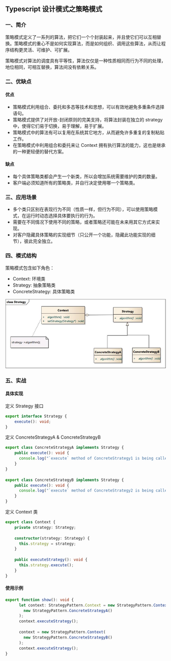 ## Typescript 设计模式之策略模式

### 一、简介

策略模式定义了一系列的算法，把它们一个个封装起来，并且使它们可以互相替换。策略模式的重心不是如何实现算法，而是如何组织、调用这些算法，从而让程序结构更灵活、可维护、可扩展。

策略模式对算法的调度具有平等性，算法仅仅是一种性质相同而行为不同的处理，地位相同，可相互替换，算法间没有依赖关系。

### 二、优缺点

#### 优点

- 策略模式利用组合、委托和多态等技术和思想，可以有效地避免多重条件选择语句。
- 策略模式提供了对开放-封闭原则的完美支持，将算法封装在独立的 strategy 中，使得它们易于切换，易于理解，易于扩展。
- 策略模式中的算法有可以复用在系统其它地方，从而避免许多重复的复制粘贴工作。
- 在策略模式中利用组合和委托来让 Context 拥有执行算法的能力，这也是继承的一种更轻便的替代方案。

#### 缺点

- 每个具体策略类都会产生一个新类，所以会增加系统需要维护的类的数量。
- 客户端必须知道所有的策略类，并自行决定使用哪一个策略类。

### 三、应用场景

- 多个类只区别在表现行为不同（性质一样，但行为不同），可以使用策略模式，在运行时动态选择具体要执行的行为。
- 需要在不同情况下使用不同的策略，或者策略还可能在未来用其它方式来实现。
- 对客户隐藏具体策略的实现细节（只公开一个功能，隐藏此功能实现的细节），彼此完全独立。

### 四、模式结构

策略模式包含如下角色：

- Context: 环境类
- Strategy: 抽象策略类
- ConcreteStrategy: 具体策略类

![strategy](strategy.png)

### 五、实战

#### 具体实现

定义 Strategy 接口

```typescript
export interface Strategy {
    execute(): void;
}
```

定义 ConcreteStrategyA & ConcreteStrategyB

```typescript
export class ConcreteStrategyA implements Strategy {
    public execute(): void {
      console.log("`execute` method of ConcreteStrategy1 is being called");
    }
}

export class ConcreteStrategyB implements Strategy {
    public execute(): void {
      console.log("`execute` method of ConcreteStrategy2 is being called");
    }
}
```

定义 Context 类

```typescript
export class Context {
    private strategy: Strategy;

    constructor(strategy: Strategy) {
      this.strategy = strategy;
    }

    public executeStrategy(): void {
      this.strategy.execute();
    }
}
```

#### 使用示例

```typescript
export function show(): void {
      let context: StrategyPattern.Context = new StrategyPattern.Context(
        new StrategyPattern.ConcreteStrategyA()
      );
      context.executeStrategy();

      context = new StrategyPattern.Context(
        new StrategyPattern.ConcreteStrategyB()
      );
      context.executeStrategy();
}
```